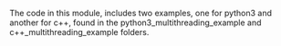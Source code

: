 The code in this module, includes two examples, one for python3 and another for c++, found in the python3_multithreading_example and c++_multithreading_example folders.